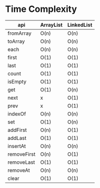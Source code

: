 # Time Complexity

api         |ArrayList|LinkedList
------------|---------|----------
fromArray   |O(n)     |O(n)
toArray     |O(n)     |O(n)
each        |O(n)     |O(n)
first       |O(1)     |O(1)
last        |O(1)     |O(1)
count       |O(1)     |O(1)
isEmpty     |O(1)     |O(1)
get         |O(1)     |O(n)
next        |x        |O(1)
prev        |x        |O(1)
indexOf     |O(n)     |O(n)
set         |O(1)     |O(n)
addFirst    |O(n)     |O(1)
addLast     |O(1)     |O(1)
insertAt    |O(n)     |O(n)
removeFirst |O(n)     |O(1)
removeLast  |O(1)     |O(1)
removeAt    |O(n)     |O(n)
clear       |O(1)     |O(1)
